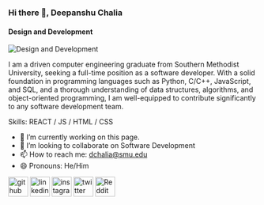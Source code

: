 ### Hi there 👋, Deepanshu Chalia
#### Design and Development
![Design and Development]([https://drive.google.com/file/d/1vtuWev14OrzcGwd0CTLHhs46eK4y92S1/view?usp=sharing](https://drive.fife.usercontent.google.com/u/0/d/1vtuWev14OrzcGwd0CTLHhs46eK4y92S1=w200-h190-p-k-rw-v1-nu-iv1))

I am a driven computer engineering graduate from Southern Methodist University, seeking a full-time position as a software developer. With a solid foundation in programming languages such as Python, C/C++, JavaScript, and SQL, and a thorough understanding of data structures, algorithms, and object-oriented programming, I am well-equipped to contribute significantly to any software development team.

Skills: REACT / JS / HTML / CSS

- 🔭 I’m currently working on this page. 
- 👯 I’m looking to collaborate on Software Development 
- 📫 How to reach me: dchalia@smu.edu 
- 😄 Pronouns: He/Him 


[<img src='https://cdn.jsdelivr.net/npm/simple-icons@3.0.1/icons/github.svg' alt='github' height='40'>](https://github.com/chalia082)  [<img src='https://cdn.jsdelivr.net/npm/simple-icons@3.0.1/icons/linkedin.svg' alt='linkedin' height='40'>](https://www.linkedin.com/in/deep-chalia/)  [<img src='https://cdn.jsdelivr.net/npm/simple-icons@3.0.1/icons/instagram.svg' alt='instagram' height='40'>](https://www.instagram.com/deepanshu.chalia/)  [<img src='https://cdn.jsdelivr.net/npm/simple-icons@3.0.1/icons/twitter.svg' alt='twitter' height='40'>](https://twitter.com/ChaliaDeepanshu)  [<img src='https://cdn.jsdelivr.net/npm/simple-icons@3.0.1/icons/reddit.svg' alt='Reddit' height='40'>](https://www.reddit.com/user/cherry-odyssey)  

